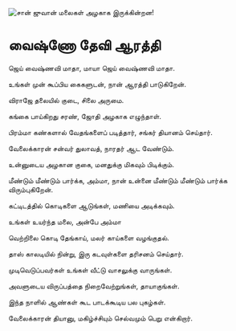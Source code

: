 ![சான் ஜுவான் மலைகள் அழகாக இருக்கின்றன!](lib/assets/images/artis/img.png "San Juan Mountains")

# வைஷ்ணோ தேவி ஆரத்தி

ஜெய் வைஷ்ணவி மாதா, மாயா ஜெய் வைஷ்ணவி மாதா.

உங்கள் முன் கூப்பிய கைகளுடன், நான் ஆரத்தி பாடுகிறேன்.

விராஜே தலையில் குடை, சிலை அருமை.

கங்கை பாய்கிறது சரண், ஜோதி அழகாக எழுந்தாள்.

பிரம்மா கண்களால் வேதங்களைப் படித்தார், சங்கர் தியானம் செய்தார்.

வேலைக்காரன் சன்வர் துலாவத், நாரதர் ஆட வேண்டும்.

உன்னுடைய அழகான குகை, மனதுக்கு மிகவும் பிடிக்கும்.

மீண்டும் மீண்டும் பார்க்க, அம்மா, நான் உன்னை மீண்டும் மீண்டும் பார்க்க விரும்புகிறேன்.

கட்டிடத்தில் கொடிகளை ஆடுங்கள், மணியை அடிக்கவும்.

உங்கள் உயர்ந்த மலை, அன்பே அம்மா

வெற்றிலை கொடி தேங்காய், மலர் காய்களை வழங்குதல்.

தாஸ் காலடியில் நின்று, இரு கடவுள்களை தரிசனம் செய்தார்.

முடிவெடுப்பவர்கள் உங்கள் வீட்டு வாசலுக்கு வாருங்கள்.

அவளுடைய விருப்பத்தை நிறைவேற்றுங்கள், தாயாகுங்கள்.

இந்த நாளில் ஆண்கள் கூட பாடக்கூடிய பல புகழ்கள்.

வேலைக்காரன் தியானு, மகிழ்ச்சியும் செல்வமும் பெறு என்கிறார்.